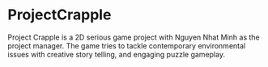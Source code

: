 # ProjectCrapple
Project Crapple is a 2D serious game project with Nguyen Nhat Minh as the project manager. The game tries to tackle contemporary environmental issues with creative story telling, and engaging puzzle gameplay.
